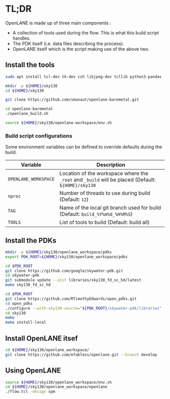 # TL;DR

OpenLANE is made up of three main components :
* A collection of tools used during the flow. This is what this build script handles.
* The PDK itself (i.e. data files describing the process).
* OpenLANE itself which is the script making use of the above two.

## Install the tools

```bash
sudo apt install tcl-dev tk-dev csh libjpeg-dev tcllib python3-pandas

mkdir -p ${HOME}/sky130
cd ${HOME}/sky130

git clone https://github.com/smunaut/openlane-baremetal.git

cd openlane-baremetal
./openlane_build.sh

source ${HOME}/sky130/openlane-workspace/env.sh
```

### Build script configurations

Some environment variables can be defined to override defaults during
the build.

| Variable             | Description
|----------------------|------------------------------------------------------
| `OPENLANE_WORKSPACE` | Location of the workspace where the `_root` and `_build` will be placed (Default: `${HOME}/sky130`
| `nproc`              | Number of threads to use during build (Default: `12`)
| `TAG`                | Name of the local git branch used for build (Default: `build_%Y%m%d_%H%M%S`)
| `TOOLS`              | List of tools to build (Default: build all)

## Install the PDKs

```bash
mkdir -p ${HOME}/sky130/openlane_workspace/pdks
export PDK_ROOT=${HOME}/sky130/openlane_workspace/pdks

cd $PDK_ROOT
git clone https://github.com/google/skywater-pdk.git
cd skywater-pdk
git submodule update --init libraries/sky130_fd_sc_hd/latest
make sky130_fd_sc_hd

cd $PDK_ROOT
git clone https://github.com/RTimothyEdwards/open_pdks.git
cd open_pdks
./configure --with-sky130-source="${PDK_ROOT}/skywater-pdk/libraries" --with-sky130-local-path="${PDK_ROOT}"
cd sky130
make
make install-local
```

## Install OpenLANE itsef

```bash
cd ${HOME}/sky130/openlane_workspace/
git clone https://github.com/efabless/openlane.git --branch develop
```

## Using OpenLANE

```bash
source ${HOME}/sky130/openlane_workspace/env.sh
cd ${HOME}/sky130/openlane_workspace/openlane
./flow.tcl -design spm
```

